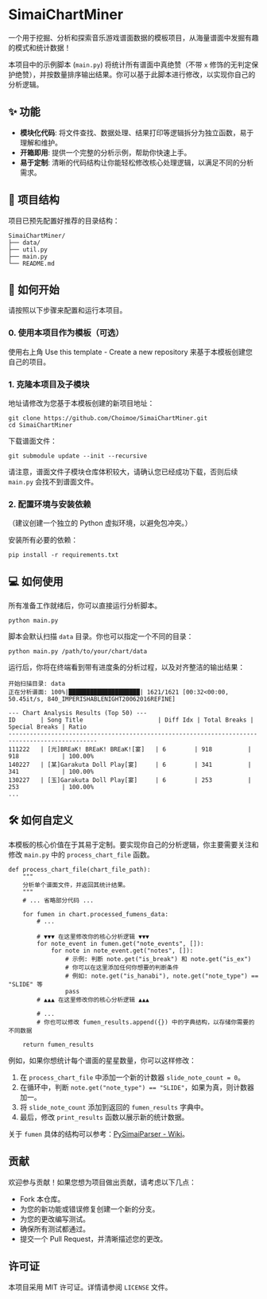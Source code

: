 # SimaiChartMiner

一个用于挖掘、分析和探索音乐游戏谱面数据的模板项目，从海量谱面中发掘有趣的模式和统计数据！

本项目中的示例脚本 (`main.py`) 将统计所有谱面中真绝赞（不带 `x` 修饰的无判定保护绝赞），并按数量排序输出结果。你可以基于此脚本进行修改，以实现你自己的分析逻辑。

## ✨ 功能

- **模块化代码**: 将文件查找、数据处理、结果打印等逻辑拆分为独立函数，易于理解和维护。
- **开箱即用**: 提供一个完整的分析示例，帮助你快速上手。
- **易于定制**: 清晰的代码结构让你能轻松修改核心处理逻辑，以满足不同的分析需求。

## 📁 项目结构

项目已预先配置好推荐的目录结构：

```
SimaiChartMiner/
├── data/
├── util.py
├── main.py
└── README.md
```

## 🚀 如何开始

请按照以下步骤来配置和运行本项目。


### 0. 使用本项目作为模板（可选）

使用右上角 Use this template - Create a new repository 来基于本模板创建您自己的项目。

### 1. 克隆本项目及子模块

地址请修改为您基于本模板创建的新项目地址：

```
git clone https://github.com/Choimoe/SimaiChartMiner.git
cd SimaiChartMiner
```

下载谱面文件：

```
git submodule update --init --recursive
```

请注意，谱面文件子模块仓库体积较大，请确认您已经成功下载，否则后续 `main.py` 会找不到谱面文件。


### 2. 配置环境与安装依赖

（建议创建一个独立的 Python 虚拟环境，以避免包冲突。）

安装所有必要的依赖：

```
pip install -r requirements.txt
```

## 💻 如何使用

所有准备工作就绪后，你可以直接运行分析脚本。

```
python main.py
```

脚本会默认扫描 `data` 目录。你也可以指定一个不同的目录：

```
python main.py /path/to/your/chart/data
```

运行后，你将在终端看到带有进度条的分析过程，以及对齐整洁的输出结果：

```
开始扫描目录: data
正在分析谱面: 100%|████████████████████| 1621/1621 [00:32<00:00, 50.45it/s, 840_IMPERISHABLENIGHT20062016REFINE]

--- Chart Analysis Results (Top 50) ---
ID       | Song Title                     | Diff Idx | Total Breaks | Special Breaks | Ratio   
-----------------------------------------------------------------------------------------------
111222   | [光]BREaK! BREaK! BREaK![宴]   | 6        | 918          | 918            | 100.00% 
140227   | [某]Garakuta Doll Play[宴]     | 6        | 341          | 341            | 100.00% 
130227   | [玉]Garakuta Doll Play[宴]     | 6        | 253          | 253            | 100.00% 
...
```

## 🛠️ 如何自定义

本模板的核心价值在于其易于定制。要实现你自己的分析逻辑，你主要需要关注和修改 `main.py` 中的 `process_chart_file` 函数。

```
def process_chart_file(chart_file_path):
    """
    分析单个谱面文件，并返回其统计结果。
    """
    # ... 省略部分代码 ...

    for fumen in chart.processed_fumens_data:
        # ...

        # ▼▼▼ 在这里修改你的核心分析逻辑 ▼▼▼
        for note_event in fumen.get("note_events", []):
            for note in note_event.get("notes", []):
                # 示例: 判断 note.get("is_break") 和 note.get("is_ex")
                # 你可以在这里添加任何你想要的判断条件
                # 例如: note.get("is_hanabi"), note.get("note_type") == "SLIDE" 等
                pass 
        # ▲▲▲ 在这里修改你的核心分析逻辑 ▲▲▲

        # ...
        # 你也可以修改 fumen_results.append({}) 中的字典结构，以存储你需要的不同数据
    
    return fumen_results
```

例如，如果你想统计每个谱面的星星数量，你可以这样修改：

1. 在 `process_chart_file` 中添加一个新的计数器 `slide_note_count = 0`。
2. 在循环中，判断 `note.get("note_type") == "SLIDE"`，如果为真，则计数器加一。
3. 将 `slide_note_count` 添加到返回的 `fumen_results` 字典中。
4. 最后，修改 `print_results` 函数以展示新的统计数据。

关于 `fumen` 具体的结构可以参考：[PySimaiParser - Wiki](https://github.com/Choimoe/PySimaiParser/wiki)。

## 贡献

欢迎参与贡献！如果您想为项目做出贡献，请考虑以下几点：

- Fork 本仓库。
- 为您的新功能或错误修复创建一个新的分支。
- 为您的更改编写测试。
- 确保所有测试都通过。
- 提交一个 Pull Request，并清晰描述您的更改。

## 许可证

本项目采用 MIT 许可证。详情请参阅 `LICENSE` 文件。